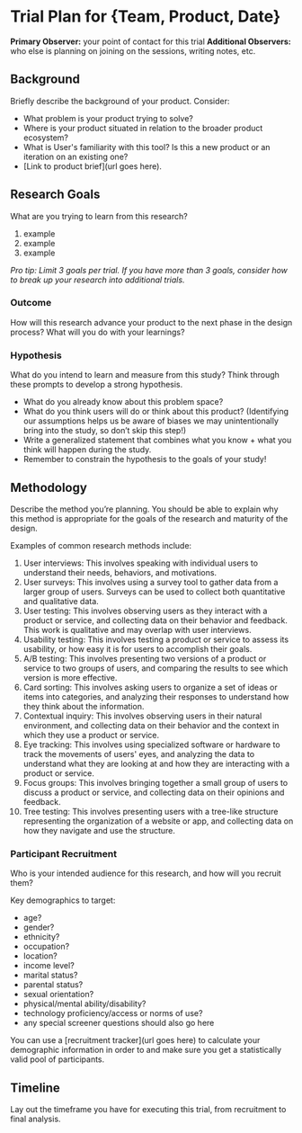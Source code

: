 # Trial Plan for {Team, Product, Date}
**Primary Observer:** your point of contact for this trial
**Additional Observers:** who else is planning on joining on the sessions, writing notes, etc.

## Background
Briefly describe the background of your product. Consider:
- What problem is your product trying to solve?
- Where is your product situated in relation to the broader product ecosystem?
- What is User's familiarity with this tool? Is this a new product or an iteration on an existing one?
- [Link to product brief](url goes here).

## Research Goals
What are you trying to learn from this research?
1. example
2. example
3. example

*Pro tip: Limit 3 goals per trial. If you have more than 3 goals, consider how to break up your research into additional trials.*

### Outcome
How will this research advance your product to the next phase in the design process? What will you do with your learnings?

### Hypothesis
What do you intend to learn and measure from this study? Think through these prompts to develop a strong hypothesis.
- What do you already know about this problem space?
- What do you think users will do or think about this product? (Identifying our assumptions helps us be aware of biases we may unintentionally bring into the study, so don’t skip this step!)
- Write a generalized statement that combines what you know + what you think will happen during the study.
- Remember to constrain the hypothesis to the goals of your study!

## Methodology
Describe the method you’re planning. You should be able to explain why this method is appropriate for the goals of the research and maturity of the design.

Examples of common research methods include:

1. User interviews: This involves speaking with individual users to understand their needs, behaviors, and motivations.
2. User surveys: This involves using a survey tool to gather data from a larger group of users. Surveys can be used to collect both quantitative and qualitative data.
3. User testing: This involves observing users as they interact with a product or service, and collecting data on their behavior and feedback. This work is qualitative and may overlap with user interviews.
4. Usability testing: This involves testing a product or service to assess its usability, or how easy it is for users to accomplish their goals.
5. A/B testing: This involves presenting two versions of a product or service to two groups of users, and comparing the results to see which version is more effective.
6. Card sorting: This involves asking users to organize a set of ideas or items into categories, and analyzing their responses to understand how they think about the information.
7. Contextual inquiry: This involves observing users in their natural environment, and collecting data on their behavior and the context in which they use a product or service.
8. Eye tracking: This involves using specialized software or hardware to track the movements of users' eyes, and analyzing the data to understand what they are looking at and how they are interacting with a product or service.
9. Focus groups: This involves bringing together a small group of users to discuss a product or service, and collecting data on their opinions and feedback.
10. Tree testing: This involves presenting users with a tree-like structure representing the organization of a website or app, and collecting data on how they navigate and use the structure.

### Participant Recruitment
Who is your intended audience for this research, and how will you recruit them?

Key demographics to target:
- age?
- gender?
- ethnicity?
- occupation?
- location?
- income level?
- marital status?
- parental status?
- sexual orientation?
- physical/mental ability/disability?
- technology proficiency/access or norms of use?
- any special screener questions should also go here

You can use a [recruitment tracker](url goes here) to calculate your demographic information in order to and make sure you get a statistically valid pool of participants.

## Timeline
Lay out the timeframe you have for executing this trial, from recruitment to final analysis.
